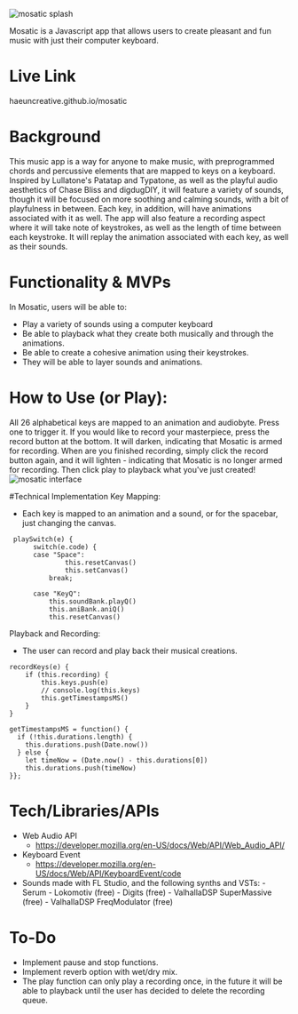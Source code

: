 ![mosatic splash](https://github.com/haeuncreative/mosatic/blob/state-three/read_me_imgs/Mosatic_Splash.png)

Mosatic is a Javascript app that allows users to create pleasant and fun music with just their computer keyboard.

# Live Link

haeuncreative.github.io/mosatic

# Background

This music app is a way for anyone to make music, with preprogrammed chords and percussive elements that are mapped to keys on a keyboard. Inspired by Lullatone's Patatap and Typatone, as well as the playful audio aesthetics of Chase Bliss and digdugDIY, it will feature a variety of sounds, though it will be focused on more soothing and calming sounds, with a bit of playfulness in between. Each key, in addition, will have animations associated with it as well. The app will also feature a recording aspect where it will take note of keystrokes, as well as the length of time between each keystroke. It will replay the animation associated with each key, as well as their sounds.

# Functionality & MVPs
In Mosatic, users will be able to:
- Play a variety of sounds using a computer keyboard
- Be able to playback what they create both musically and through the animations.
- Be able to create a cohesive animation using their keystrokes.
- They will be able to layer sounds and animations.

# How to Use (or Play):
All 26 alphabetical keys are mapped to an animation and audiobyte. Press one to trigger it. If you would like to record your masterpiece, press the record button at the bottom. It will darken, indicating that Mosatic is armed for recording. When are you finished recording, simply click the record button again, and it will lighten - indicating that Mosatic is no longer armed for recording. Then click play to playback what you've just created!
![mosatic interface](https://github.com/haeuncreative/mosatic/blob/state-three/read_me_imgs/Mosatic%20Diagram.png)

#Technical Implementation
Key Mapping:
  - Each key is mapped to an animation and a sound, or for the spacebar, just changing the canvas.
  ```
   playSwitch(e) {
        switch(e.code) {        
        case "Space":
                this.resetCanvas()
                this.setCanvas()
            break;

        case "KeyQ":
            this.soundBank.playQ()
            this.aniBank.aniQ()
            this.resetCanvas()
 ```
Playback and Recording:
- The user can record and play back their musical creations.
```
recordKeys(e) {
    if (this.recording) {
        this.keys.push(e)
        // console.log(this.keys)
        this.getTimestampsMS()
    }
}

getTimestampsMS = function() {
  if (!this.durations.length) {
    this.durations.push(Date.now())
  } else {
    let timeNow = (Date.now() - this.durations[0])
    this.durations.push(timeNow)
}};
```
# Tech/Libraries/APIs

- Web Audio API
  - https://developer.mozilla.org/en-US/docs/Web/API/Web_Audio_API/
- Keyboard Event
  - https://developer.mozilla.org/en-US/docs/Web/API/KeyboardEvent/code
- Sounds made with FL Studio, and the following synths and VSTs:
      - Serum 
      - Lokomotiv (free)
      - Digits (free)
      - ValhallaDSP SuperMassive (free)
      - ValhallaDSP FreqModulator (free)

# To-Do
- Implement pause and stop functions.
- Implement reverb option with wet/dry mix.
- The play function can only play a recording once, in the future it will be able to playback until the user has decided to delete the recording queue.

